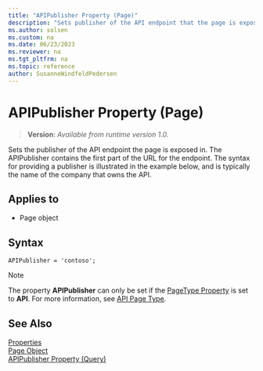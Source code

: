 ```yaml
---
title: "APIPublisher Property (Page)"
description: "Sets publisher of the API endpoint that the page is exposed in."
ms.author: solsen
ms.custom: na
ms.date: 06/23/2023
ms.reviewer: na
ms.tgt_pltfrm: na
ms.topic: reference
author: SusanneWindfeldPedersen
---
```

 
# APIPublisher Property (Page)
> **Version**: _Available from runtime version 1.0._

<!-- this topic is manually created, parent node is devenv-apipublisher-property.md -->

Sets the publisher of the API endpoint the page is exposed in. The APIPublisher contains the first part of the URL for the endpoint. The syntax for providing a publisher is illustrated in the example below, and is typically the name of the company that owns the API.

## Applies to  

- Page object 

## Syntax

```AL
APIPublisher = 'contoso';
```

> [!NOTE]  
> The property **APIPublisher** can only be set if the [PageType Property](devenv-pagetype-property.md) is set to **API**. For more information, see [API Page Type](../devenv-api-pagetype.md).


## See Also

[Properties](devenv-properties.md)   
[Page Object](../devenv-page-object.md)  
[APIPublisher Property (Query)](devenv-apipublisher-query-property.md)  
